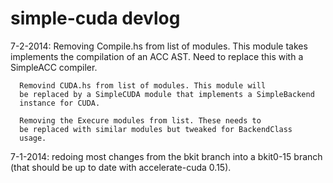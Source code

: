 simple-cuda devlog
================== 





7-2-2014: Removing Compile.hs from list of modules. This module takes
	  implements the compilation of an ACC AST. 
	  Need to replace this with a SimpleACC compiler.
 
	  Removind CUDA.hs from list of modules. This module will 
	  be replaced by a SimpleCUDA module that implements a SimpleBackend
	  instance for CUDA. 

	  Removing the Execure modules from list. These needs to 
	  be replaced with similar modules but tweaked for BackendClass 
	  usage. 

7-1-2014: redoing most changes from the bkit branch into a bkit0-15
	  branch (that should be up to date with accelerate-cuda 0.15). 
	  

